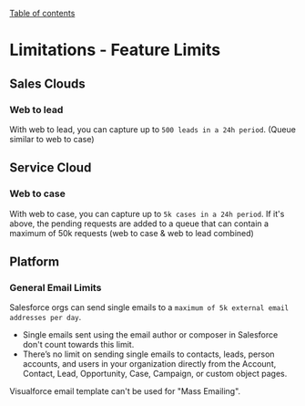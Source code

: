 [Table of contents](../Documentation.md)
# Limitations - Feature Limits


## Sales Clouds
### Web to lead 
With web to lead, you can capture up to `500 leads in a 24h period`. (Queue similar to web to case)

## Service Cloud
### Web to case

With web to case, you can capture up to `5k cases in a 24h period`. If it's above, the pending requests are added to a queue that can contain a maximum of 50k requests (web to case & web to lead combined)

## Platform
### General Email Limits
Salesforce orgs can send single emails to a `maximum of 5k external email addresses per day`.
- Single emails sent using the email author or composer in Salesforce don't count towards this limit.
- There’s no limit on sending single emails to contacts, leads, person accounts, and users in your organization directly from the Account, Contact, Lead, Opportunity, Case, Campaign, or custom object pages.

Visualforce email template can't be used for "Mass Emailing".
